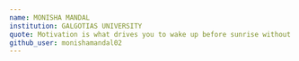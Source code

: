```yaml
---
name: MONISHA MANDAL
institution: GALGOTIAS UNIVERSITY
quote: Motivation is what drives you to wake up before sunrise without an alarm clock and success is what waits for you in the end of the day.
github_user: monishamandal02
---
```

